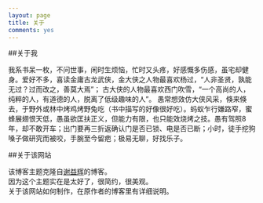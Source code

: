 ```yaml
---
layout: page
title: 关于
comments: yes
---
```



##关于我

我系书呆一枚，不问世事，闲时生烦恼，忙时又头疼，好感慨多伤感，虽宅却健身。爱好不多，喜读金庸古龙武侠，金大侠之人物最喜欢杨过，“人非圣贤，孰能无过？过而改之，善莫大焉”； 古大侠的人物最喜欢西门吹雪，“一个高尚的人，纯粹的人，有道德的人，脱离了低级趣味的人”。 愚常想效仿大侠风采，倏来倏去，于野外或林中烤鸡烤野兔吃（书中描写的好像很好吃）。蚂蚁乍行嫌路窄，蜜蜂展翅恨天低，愚虽欲匡扶正义，但能力有限，也只能效烧烤之技。愚有驾照8年，却不敢开车；出门要再三折返确认门是否已锁、电是否已断；小时，徒手挖狗嗓子做研究而被咬，手腕至今留疤；极易无聊，好找乐子。



##关于该网站

该博客主题克隆自[谢益辉](http://yihui.name)的博客。  
因为这个主题实在是太好了，很简约，很美观。  
关于该网站如何制作，在原作者的博客里有详细说明。


